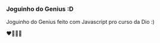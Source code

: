 ### **Joguinho do Genius :D**

Joguinho do Genius feito com Javascript pro curso da Dio :)

:heart::yellow_heart::blue_heart::green_heart:

